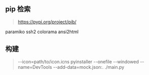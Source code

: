 ## pip 检索
> https://pypi.org/project/pib/

paramiko ssh2
colorama
ansi2html
## 构建
> --icon=path/to/icon.icns 
pyinstaller --onefile --windowed --name=DevTools --add-data=mock.json:. ./main.py